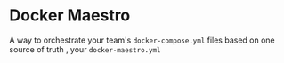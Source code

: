 # Docker Maestro
A way to orchestrate your team's `docker-compose.yml` files based on one source of truth , your `docker-maestro.yml`